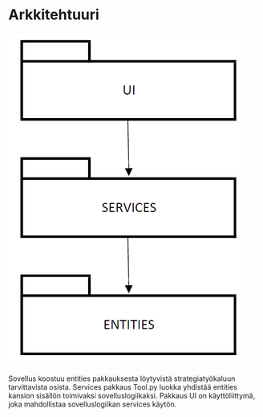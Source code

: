 # Arkkitehtuuri
![Tässä on sovelluksen pakkauskaavio.](https://github.com/ogvirtan/ot-harjoitustyo/blob/master/dokumentaatio/package_diagram.PNG)

Sovellus koostuu entities pakkauksesta löytyvistä strategiatyökaluun tarvittavista osista. Services pakkaus Tool.py luokka yhdistää entities kansion sisällön toimivaksi sovelluslogiikaksi. Pakkaus UI on käyttöliittymä, joka mahdollistaa sovelluslogiikan services käytön.
